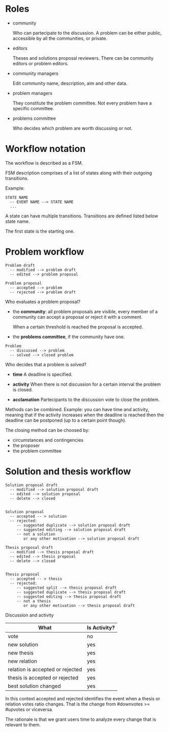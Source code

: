 # Roles

* community

  Who can partecipate to the discussion.
  A problem can be either public, accessible by all the communities, or private.

* editors

  Theses and solutions proposal reviewers.
  There can be community editors or problem editors.

* community managers

  Edit community name, description, aim and other data.

* problem managers

  They constitute the problem committee. Not every problem have a specific committee.

 * problems committee

   Who decides which problem are worth discussing or not.

# Workflow notation

The workflow is described as a FSM.

FSM description comprises of a list of states along with
their outgoing transitions.

Example:
```
STATE NAME
  -- EVENT NAME --> STATE NAME
  ...
```

A state can have multiple transitions. Transitions are defined listed below state name.

The first state is the starting one.

# Problem workflow

```
Problem draft
  -- modified --> problem draft
  -- edited --> problem proposal

Problem proposal
  -- accepted --> problem
  -- rejected --> problem draft
```

Who evaluates a problem proposal?

* the **community**: all problem proposals are visible,
  every member of a community can accept a proposal
  or reject it with a comment.

  When a certain threshold is reached the proposal is
  accepted.

* the **problems committee**, if the community have one.

```
Problem
  -- discussed --> problem
  -- solved --> closed problem
```

Who decides that a problem is solved?

* **time** A deadline is specified.

* **activity** When there is not discussion for a certain interval the problem is closed.

* **acclamation** Partecipants to the discussion vote
  to close the problem.

Methods can be combined. Example: you can have time and activity, meaning that if the activity increases when the deadline is reached then the deadline can be postponed (up to a certain point though).

The closing method can be choosed by:
* circumstances and contingencies
* the proposer
* the problem committee

# Solution and thesis workflow

```
Solution proposal draft
  -- modified --> solution proposal draft
  -- edited --> solution proposal
  -- delete --> closed


Solution proposal
  -- accepted -- > solution
  -- rejected:
     -- suggested duplicate --> solution proposal draft
     -- suggested editing --> solution proposal draft
     -- not a solution
        or any other motivation --> solution proposal draft

Thesis proposal draft
  -- modified --> thesis proposal draft
  -- edited --> thesis proposal
  -- delete --> closed


Thesis proposal
  -- accepted -- > thesis
  -- rejected:
     -- suggested split --> thesis proposal draft
     -- suggested duplicate --> thesis proposal draft
     -- suggested editing --> thesis proposal draft
     -- not a thesis
        or any other motivation --> thesis proposal draft
```

Discussion and activity

What | Is Activity?
-----|-------------
vote | no
new solution | yes
new thesis | yes
new relation | yes
relation is accepted or rejected | yes
thesis is accepted or rejected | yes
best solution changed | yes

In this context accepted and rejected identifies the event when a thesis or relation votes ratio changes.
That is the change from #downvotes >= #upvotes or viceversa.

The rationale is that we grant users time to analyze every change that is relevant to them.
